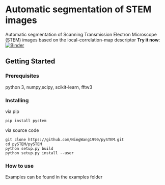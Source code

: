 # Automatic segmentation of STEM images

Automatic segmentation of Scanning Transmission Electron Microscope (STEM) images based on the local-correlation-map descriptor
**Try it now**: [![Binder](https://mybinder.org/badge_logo.svg)](https://mybinder.org/v2/gh/NingWang1990/pySTEM/master?filepath=examples)

## Getting Started

### Prerequisites
python 3, numpy,scipy, scikit-learn, fftw3 
### Installing
via pip
```
pip install pystem
```
via source code
```
git clone https://github.com/NingWang1990/pySTEM.git
cd pySTEM/pySTEM
python setup.py build
python setup.py install --user
```

### How to use
Examples can be found in the examples folder 
